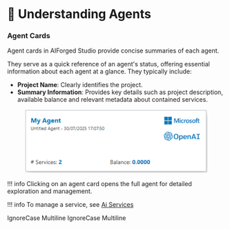 # 🧠 Understanding Agents

### Agent Cards

Agent cards in AIForged Studio provide concise summaries of each agent.

They serve as a quick reference of an agent's status, offering essential information about each agent at a glance. They typically include:

* **Project Name**: Clearly identifies the project.
* **Summary Information**: Provides key details such as project description, available balance and relevant metadata about contained services.

<div align="left"><figure><img src="../assets/image%20%2853%29%20%281%29.png" alt=""><figcaption></figcaption></figure></div>

!!! info
    Clicking on an agent card opens the full agent for detailed exploration and management.

!!! info
    To manage a service, see [Ai Services](../services//index.md)

 IgnoreCase Multiline IgnoreCase Multiline



